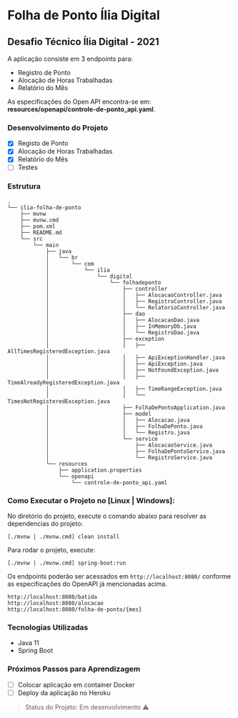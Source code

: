 # Folha de Ponto Ília Digital
## Desafio Técnico Ília Digital - 2021

A aplicação consiste em 3 endpoints para:
- Registro de Ponto
- Alocação de Horas Trabalhadas
- Relatório do Mês

As especificações do Open API encontra-se em: **resources/openapi/controle-de-ponto_api.yaml**.

### Desenvolvimento do Projeto

- [X] Registo de Ponto
- [X] Alocação de Horas Trabalhadas
- [X] Relatório do Mês
- [ ] Testes

### Estrutura

```
.
└── ilia-folha-de-ponto
    ├── mvnw
    ├── mvnw.cmd
    ├── pom.xml
    ├── README.md
    └── src
        └── main
            ├── java
            │   └── br
            │       └── com
            │           └── ilia
            │               └── digital
            │                   └── folhadeponto
            │                       ├── controller
            │                       │   ├── AlocacaoController.java
            │                       │   ├── RegistroController.java
            │                       │   └── RelatorioController.java
            │                       ├── dao
            │                       │   ├── AlocacaoDao.java
            │                       │   ├── InMemoryDb.java
            │                       │   └── RegistroDao.java
            │                       ├── exception
            │                       │   ├── AllTimesRegisteredException.java
            │                       │   ├── ApiExceptionHandler.java
            │                       │   ├── ApiException.java
            │                       │   ├── NotFoundException.java
            │                       │   ├── TimeAlreadyRegisteredException.java
            │                       │   ├── TimeRangeException.java
            │                       │   └── TimesNotRegisteredException.java
            │                       ├── FolhaDePontoApplication.java
            │                       ├── model
            │                       │   ├── Alocacao.java
            │                       │   ├── FolhaDePonto.java
            │                       │   └── Registro.java
            │                       └── service
            │                           ├── AlocacaoService.java
            │                           ├── FolhaDePontoService.java
            │                           └── RegistroService.java
            └── resources
                ├── application.properties
                └── openapi
                    └── controle-de-ponto_api.yaml
```

### Como Executar o Projeto no [Linux | Windows]:

No diretório do projeto, execute o comando abaixo para resolver as dependencias do projeto:

```
[./mvnw | ./mvnw.cmd] clean install
```

Para rodar o projeto, execute:
```
[./mvnw | ./mvnw.cmd] spring-boot:run
```

Os endpoints poderão ser acessados em ```http://localhost:8080/``` conforme as especificações do OpenAPI já mencionadas acima.

```
http://localhost:8080/batida
http://localhost:8080/alocacao
http://localhost:8080/folha-de-ponto/{mes}
```

### Tecnologias Utilizadas
- Java 11
- Spring Boot

### Próximos Passos para Aprendizagem

- [ ] Colocar aplicação em container Docker
- [ ] Deploy da aplicação no Heroku

> Status do Projeto: Em desenvolvimento :warning: